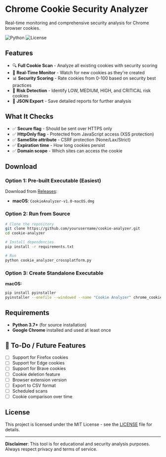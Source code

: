 # Chrome Cookie Security Analyzer

Real-time monitoring and comprehensive security analysis for Chrome browser cookies.

![Python](https://img.shields.io/badge/python-3.7%2B-brightgreen)
![License](https://img.shields.io/badge/license-MIT-blue)

## Features

- 🔍 **Full Cookie Scan** - Analyze all existing cookies with security scoring
- 🎯 **Real-Time Monitor** - Watch for new cookies as they're created
- 📊 **Security Scoring** - Rate cookies from 0-100 based on security best practices
- 🚨 **Risk Detection** - Identify LOW, MEDIUM, HIGH, and CRITICAL risk cookies
- 💾 **JSON Export** - Save detailed reports for further analysis

## What It Checks

- ✅ **Secure flag** - Should be sent over HTTPS only
- ✅ **HttpOnly flag** - Protected from JavaScript access (XSS protection)
- ✅ **SameSite attribute** - CSRF protection (None/Lax/Strict)
- ✅ **Expiration time** - How long cookies persist
- ✅ **Domain scope** - Which sites can access the cookie

## Download

### Option 1: Pre-built Executable (Easiest)

Download from [Releases](https://github.com/neff-jordan/Cookie_Tool/releases/tag/v1.0.0): 

- **macOS**: `CookieAnalyzer-v1.0-macOS.dmg`

### Option 2: Run from Source

```bash
# Clone the repository
git clone https://github.com/yourusername/cookie-analyzer.git
cd cookie-analyzer

# Install dependencies
pip install -r requirements.txt

# Run
python cookie_analyzer_crossplatform.py
```

### Option 3: Create Standalone Executable

**macOS:**
```bash
pip install pyinstaller
pyinstaller --onefile --windowed --name "Cookie Analyzer" chrome_cookie_extractor.py
```

## Requirements

- **Python 3.7+** (for source installation)
- **Google Chrome** installed and used at least once


## 📝 To-Do / Future Features

- [ ] Support for Firefox cookies
- [ ] Support for Edge cookies
- [ ] Support for Brave cookies
- [ ] Cookie deletion feature
- [ ] Browser extension version
- [ ] Export to CSV format
- [ ] Scheduled scans
- [ ] Cookie comparison over time

## License

This project is licensed under the MIT License - see the [LICENSE](LICENSE) file for details.

---

**Disclaimer**: This tool is for educational and security analysis purposes. Always respect privacy and terms of service.
